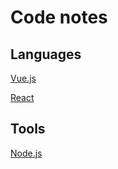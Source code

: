 # Code notes

## Languages
[Vue.js](/lang/vue/index.md)

[React](/lang/react/index.md)

## Tools
[Node.js](tool/node/readme.md)

